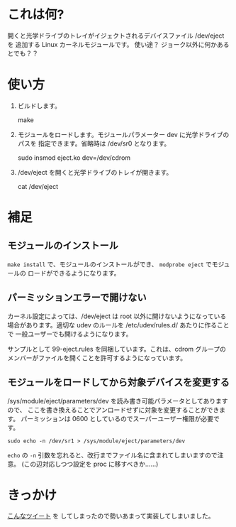 これは何?
=========

開くと光学ドライブのトレイがイジェクトされるデバイスファイル /dev/eject を
追加する Linux カーネルモジュールです。
使い途？ ジョーク以外に何かあるとでも？？

使い方
======

 1. ビルドします。

    make

 2. モジュールをロードします。モジュールパラメーター dev に光学ドライブのパスを
    指定できます。省略時は /dev/sr0 となります。

    sudo insmod eject.ko dev=/dev/cdrom

 3. /dev/eject を開くと光学ドライブのトレイが開きます。

    cat /dev/eject

補足
====

モジュールのインストール
------------------------

`make install` で、モジュールのインストールができ、 `modprobe eject` でモジュールの
ロードができるようになります。

パーミッションエラーで開けない
------------------------------

カーネル設定によっては、/dev/eject は root 以外に開けないようになっている
場合があります。適切な udev のルールを /etc/udev/rules.d/ あたりに作ることで
一般ユーザーでも開けるようになります。

サンプルとして 99-eject.rules を同梱しています。これは、cdrom グループの
メンバーがファイルを開くことを許可するようになっています。

モジュールをロードしてから対象デバイスを変更する
------------------------------------------------

/sys/module/eject/parameters/dev を読み書き可能パラメータとしてありますので、
ここを書き換えることでアンロードせずに対象を変更することができます。
パーミッションは 0600 としているのでスーパーユーザー権限が必要です。

    sudo echo -n /dev/sr1 > /sys/module/eject/parameters/dev

`echo` の `-n` 引数を忘れると、改行までファイル名に含まれてしまいますので注意。
(この辺対応しつつ設定を proc に移すべきか……)

きっかけ
========

[こんなツイート](https://twitter.com/yoh2_sdj/status/754334349990907905) を
してしまったので勢いあまって実装してしまいました。

